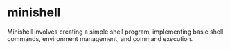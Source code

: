# minishell
Minishell involves creating a simple shell program, implementing basic shell commands, environment management, and command execution.
